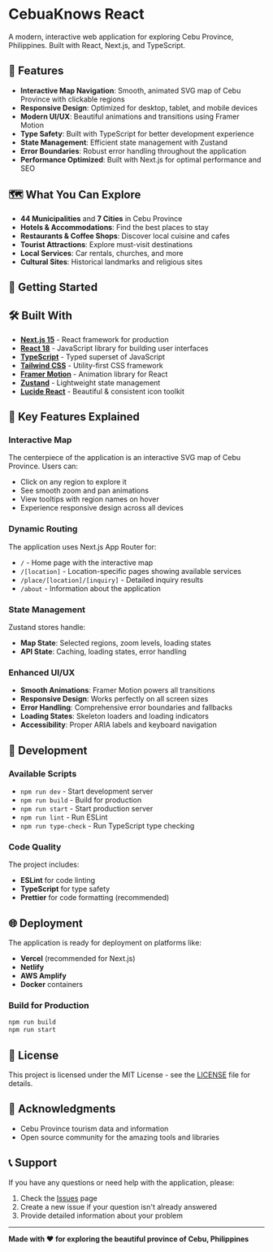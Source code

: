 # CebuaKnows React

A modern, interactive web application for exploring Cebu Province, Philippines. Built with React, Next.js, and TypeScript.

## 🌟 Features

- **Interactive Map Navigation**: Smooth, animated SVG map of Cebu Province with clickable regions
- **Responsive Design**: Optimized for desktop, tablet, and mobile devices
- **Modern UI/UX**: Beautiful animations and transitions using Framer Motion
- **Type Safety**: Built with TypeScript for better development experience
- **State Management**: Efficient state management with Zustand
- **Error Boundaries**: Robust error handling throughout the application
- **Performance Optimized**: Built with Next.js for optimal performance and SEO

## 🗺️ What You Can Explore

- **44 Municipalities** and **7 Cities** in Cebu Province
- **Hotels & Accommodations**: Find the best places to stay
- **Restaurants & Coffee Shops**: Discover local cuisine and cafes
- **Tourist Attractions**: Explore must-visit destinations
- **Local Services**: Car rentals, churches, and more
- **Cultural Sites**: Historical landmarks and religious sites

## 🚀 Getting Started

<!-- 
### Prerequisites

- Node.js 18+ 
- npm or yarn package manager

### Installation

1. **Clone the repository**
   ```bash
   git clone <repository-url>
   cd cebuaknows
   ```

2. **Install dependencies**
   ```bash
   npm install
   # or
   yarn install
   ```

3. **Run the development server**
   ```bash
   npm run dev
   # or
   yarn dev
   ```

4. **Open your browser**
   Navigate to [http://localhost:3000](http://localhost:3000) to see the application. 
-->

## 🛠️ Built With

- **[Next.js 15](https://nextjs.org/)** - React framework for production
- **[React 18](https://reactjs.org/)** - JavaScript library for building user interfaces
- **[TypeScript](https://www.typescriptlang.org/)** - Typed superset of JavaScript
- **[Tailwind CSS](https://tailwindcss.com/)** - Utility-first CSS framework
- **[Framer Motion](https://www.framer.com/motion/)** - Animation library for React
- **[Zustand](https://zustand-demo.pmnd.rs/)** - Lightweight state management
- **[Lucide React](https://lucide.dev/)** - Beautiful & consistent icon toolkit

<!-- 
## 📁 Project Structure

```
cebuaknows/
├── src/
│   ├── app/                    # Next.js App Router pages
│   │   ├── [location]/         # Dynamic location pages
│   │   ├── place/              # Place inquiry pages
│   │   ├── about/              # About page
│   │   ├── layout.tsx          # Root layout
│   │   ├── page.tsx            # Home page
│   │   └── globals.css         # Global styles
│   ├── components/             # Reusable React components
│   │   ├── ErrorBoundary.tsx   # Error boundary component
│   │   ├── HeaderDisplay.tsx   # Header component
│   │   ├── MapDisplay.tsx      # Interactive map component
│   │   ├── RegionModal.tsx     # Region information modal
│   │   ├── SideBarNavigation.tsx # Navigation sidebar
│   │   └── SkeletonLoader.tsx  # Loading skeleton
│   ├── stores/                 # Zustand state stores
│   │   ├── apiStore.ts         # API state management
│   │   └── mapStore.ts         # Map state management
│   └── data/                   # Static data files
│       └── cebuMapData.ts      # SVG map path data
├── public/                     # Static assets
│   ├── logo.png               # Application logo
│   └── logo2.png              # Alternative logo
├── package.json               # Dependencies and scripts
├── tailwind.config.js         # Tailwind CSS configuration
├── tsconfig.json              # TypeScript configuration
└── README.md                  # Project documentation
``` 
-->

## 🎨 Key Features Explained

### Interactive Map
The centerpiece of the application is an interactive SVG map of Cebu Province. Users can:
- Click on any region to explore it
- See smooth zoom and pan animations
- View tooltips with region names on hover
- Experience responsive design across all devices

### Dynamic Routing
The application uses Next.js App Router for:
- `/` - Home page with the interactive map
- `/[location]` - Location-specific pages showing available services
- `/place/[location]/[inquiry]` - Detailed inquiry results
- `/about` - Information about the application

### State Management
Zustand stores handle:
- **Map State**: Selected regions, zoom levels, loading states
- **API State**: Caching, loading states, error handling

### Enhanced UI/UX
- **Smooth Animations**: Framer Motion powers all transitions
- **Responsive Design**: Works perfectly on all screen sizes
- **Error Handling**: Comprehensive error boundaries and fallbacks
- **Loading States**: Skeleton loaders and loading indicators
- **Accessibility**: Proper ARIA labels and keyboard navigation

## 🔧 Development

### Available Scripts

- `npm run dev` - Start development server
- `npm run build` - Build for production
- `npm run start` - Start production server
- `npm run lint` - Run ESLint
- `npm run type-check` - Run TypeScript type checking

### Code Quality

The project includes:
- **ESLint** for code linting
- **TypeScript** for type safety
- **Prettier** for code formatting (recommended)

## 🌐 Deployment

The application is ready for deployment on platforms like:
- **Vercel** (recommended for Next.js)
- **Netlify**
- **AWS Amplify**
- **Docker** containers

### Build for Production

```bash
npm run build
npm run start
```

<!-- 
## 🤝 Contributing

1. Fork the repository
2. Create your feature branch (`git checkout -b feature/AmazingFeature`)
3. Commit your changes (`git commit -m 'Add some AmazingFeature'`)
4. Push to the branch (`git push origin feature/AmazingFeature`)
5. Open a Pull Request 
-->

## 📝 License

This project is licensed under the MIT License - see the [LICENSE](LICENSE) file for details.

## 🙏 Acknowledgments

<!-- - Original Vue.js CebuaKnows application for inspiration -->
- Cebu Province tourism data and information
- Open source community for the amazing tools and libraries

## 📞 Support

If you have any questions or need help with the application, please:
1. Check the [Issues](../../issues) page
2. Create a new issue if your question isn't already answered
3. Provide detailed information about your problem

---

**Made with ❤️ for exploring the beautiful province of Cebu, Philippines**